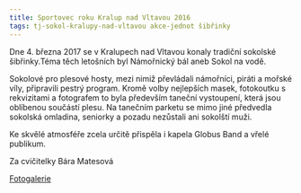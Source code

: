 ```yaml
---
title: Sportovec roku Kralup nad Vltavou 2016
tags: tj-sokol-kralupy-nad-vltavou akce-jednot šibřinky
---
```


Dne 4. března 2017  se v Kralupech nad Vltavou konaly tradiční sokolské šibřinky.Téma těch letošních byl Námořnický bál aneb Sokol na vodě.

Sokolové pro plesové hosty, mezi nimiž převládali námořníci, piráti a mořské víly, připravili pestrý program.
Kromě volby nejlepších masek, fotokoutku s rekvizitami a fotografem to byla především taneční vystoupení, která jsou oblíbenou součástí plesu. Na tanečním parketu se  mimo jiné předvedla sokolská omladina, seniorky  a pozadu nezůstali ani sokolští muži. 

Ke skvělé atmosféře zcela určitě přispěla i kapela Globus Band  a vřelé publikum.

Za cvičitelky Bára Matesová

[Fotogalerie](https://goo.gl/photos/evXQ5U25YCZfpDKM9)